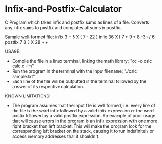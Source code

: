 # Infix-and-Postfix-Calculator
C Program which takes infix and postfix sums as lines of a file. Converts any infix sums to postfix and computes all sums in postfix.

Sample well-formed file:
infix 3 + 5 X ( 7 - 22 )
infix 36 X ( 7 + 9 + 8 -3 ) / 6
postfix 7 8 3 X 28 + +

USAGE:
- Compile the file in a linux terminal, linking the math library; "cc -o calc calc.c -lm"
- Run the program in the terminal with the input filename; "./calc sample.txt"
- Each line of the file will be outputted in the terminal followed by the answer of its respective calculation.

KNOWN LIMITATIONS:
- The program assumes that the input file is well formed, i.e. every line of the file is the word infix followed by a valid infix expression or the word postix followed by a valid postfix expression. An example of poor usage that will cause errors in the program is an infix expression with one more right bracket than left bracket. This will make the program look for the corresponding left bracket on the stack, causing it to run indefinitely or access memory addresses that it shouldn't.
